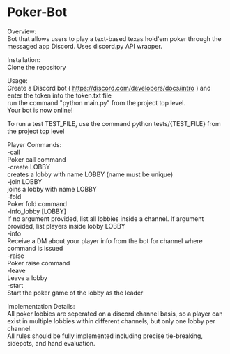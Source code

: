 # Poker-Bot
Overview:  
Bot that allows users to play a text-based texas hold'em poker through the messaged app Discord. Uses discord.py API wrapper.  

Installation:  
Clone the repository  
  
Usage:  
Create a Discord bot ( https://discord.com/developers/docs/intro ) and enter the token into the token.txt file  
run the command "python main.py" from the project top level.  
Your bot is now online!  

To run a test TEST_FILE, use the command python tests/{TEST_FILE} from the project top level

Player Commands:  
-call  
Poker call command  
-create LOBBY  
creates a lobby with name LOBBY (name must be unique)  
-join LOBBY  
joins a lobby with name LOBBY  
-fold  
Poker fold command  
-info_lobby [LOBBY]  
If no argument provided, list all lobbies inside a channel. If argument provided, list players inside lobby LOBBY  
-info  
Receive a DM about your player info from the bot for channel where command is issued  
-raise  
Poker raise command  
-leave  
Leave a lobby  
-start  
Start the poker game of the lobby as the leader  

Implementation Details:  
All poker lobbies are seperated on a discord channel basis, so a player can exist in multiple lobbies within different channels, but only one lobby per channel.  
All rules should be fully implemented including precise tie-breaking, sidepots, and hand evaluation.  
